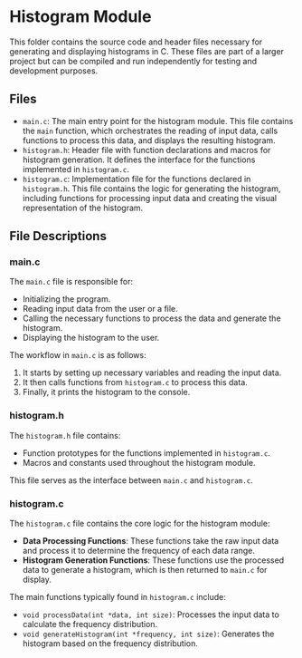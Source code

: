 # Histogram Module

This folder contains the source code and header files necessary for generating and displaying histograms in C. These files are part of a larger project but can be compiled and run independently for testing and development purposes.

## Files

- `main.c`: The main entry point for the histogram module. This file contains the `main` function, which orchestrates the reading of input data, calls functions to process this data, and displays the resulting histogram.
- `histogram.h`: Header file with function declarations and macros for histogram generation. It defines the interface for the functions implemented in `histogram.c`.
- `histogram.c`: Implementation file for the functions declared in `histogram.h`. This file contains the logic for generating the histogram, including functions for processing input data and creating the visual representation of the histogram.

## File Descriptions

### main.c

The `main.c` file is responsible for:

- Initializing the program.
- Reading input data from the user or a file.
- Calling the necessary functions to process the data and generate the histogram.
- Displaying the histogram to the user.

The workflow in `main.c` is as follows:
1. It starts by setting up necessary variables and reading the input data.
2. It then calls functions from `histogram.c` to process this data.
3. Finally, it prints the histogram to the console.

### histogram.h

The `histogram.h` file contains:
- Function prototypes for the functions implemented in `histogram.c`.
- Macros and constants used throughout the histogram module.

This file serves as the interface between `main.c` and `histogram.c`.

### histogram.c

The `histogram.c` file contains the core logic for the histogram module:
- **Data Processing Functions**: These functions take the raw input data and process it to determine the frequency of each data range.
- **Histogram Generation Functions**: These functions use the processed data to generate a histogram, which is then returned to `main.c` for display.

The main functions typically found in `histogram.c` include:
- `void processData(int *data, int size)`: Processes the input data to calculate the frequency distribution.
- `void generateHistogram(int *frequency, int size)`: Generates the histogram based on the frequency distribution.
